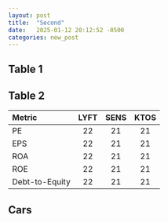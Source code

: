 ```yaml
---
layout: post
title:  "Second"
date:   2025-01-12 20:12:52 -0500
categories: new_post
---
```



## Table 1
<!-- 
| Company              | Closing price (USD) | Volume (M) |
| :---------------- | :------: | :----: |
| {{site.stock_data[0].company_name}} ({{site.stock_data[0].ticker}}) |   {{site.stock_data[0].close_p}}   | {{site.stock_data[0].close_v}} |
| {{site.stock_data[1].company_name}} ({{site.stock_data[1].ticker}}) |   {{site.stock_data[1].close_p}}   | {{site.stock_data[1].close_v}} |
| {{site.stock_data[2].company_name}} ({{site.stock_data[2].ticker}}) |   {{site.stock_data[2].close_p}}   | {{site.stock_data[2].close_v}} |
| {{site.stock_data[3].company_name}} ({{site.stock_data[3].ticker}}) |   {{site.stock_data[3].close_p}}   | {{site.stock_data[3].close_v}} |
| {{site.stock_data[4].company_name}} ({{site.stock_data[4].ticker}}) |   {{site.stock_data[4].close_p}}   | {{site.stock_data[4].close_v}} | -->

## Table 2

| Metric    | LYFT | SENS | KTOS |
| :-------- | :------: | :----: | :---:  |
| PE |   22   | 21 |  21 |
| EPS |   22   | 21 |  21 |
| ROA |   22   | 21 |  21 |
| ROE |   22   | 21 |  21 |
| Debt-to-Equity |   22   | 21 |  21 |


## Cars

<!-- First car is a {{site.cars[0].type}} from {{site.cars[0].year}}. Second car is a {{site.cars[1].type}} from {{site.cars[1].year}}.
 -->

